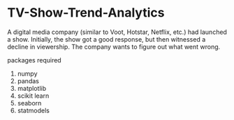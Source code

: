# TV-Show-Trend-Analytics

A digital media company (similar to Voot, Hotstar, Netflix, etc.) had launched a show. Initially, the show got a good response, but then witnessed a decline in viewership. The company wants to figure out what went wrong.

packages required

1. numpy 
2. pandas
3. matplotlib
4. scikit learn
5. seaborn 
6. statmodels
